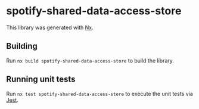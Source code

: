 # spotify-shared-data-access-store

This library was generated with [Nx](https://nx.dev).

## Building

Run `nx build spotify-shared-data-access-store` to build the library.

## Running unit tests

Run `nx test spotify-shared-data-access-store` to execute the unit tests via [Jest](https://jestjs.io).

